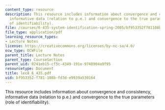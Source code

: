 ```yaml
---
content_type: resource
description: This resource includes information about convergence and consistency,
  informative data (relation to p.e.) and convergence to the true parameters (role
  of identifiability).
file: /courses/6-435-system-identification-spring-2005/bf953352f781108bfd3de9939a530164_lec8_6_435.pdf
file_type: application/pdf
learning_resource_types:
- Lecture Notes
license: https://creativecommons.org/licenses/by-nc-sa/4.0/
ocw_type: OCWFile
parent_title: Lecture Notes
parent_type: CourseSection
parent_uid: 0241eb15-cf5c-4349-191e-9748904a9f95
resourcetype: Document
title: lec8_6_435.pdf
uid: bf953352-f781-108b-fd3d-e9939a530164
---
```

This resource includes information about convergence and consistency, informative data (relation to p.e.) and convergence to the true parameters (role of identifiability).